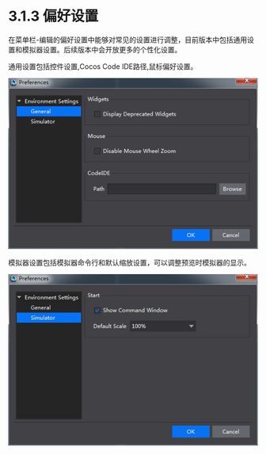 # 3.1.3 偏好设置



在菜单栏-编辑的偏好设置中能够对常见的设置进行调整，目前版本中包括通用设置和模拟器设置。后续版本中会开放更多的个性化设置。

通用设置包括控件设置,Cocos Code IDE路径,鼠标偏好设置。

![Image](res/ref1.png)

模拟器设置包括模拟器命令行和默认缩放设置，可以调整预览时模拟器的显示。

![Image](res/ref2.jpg)